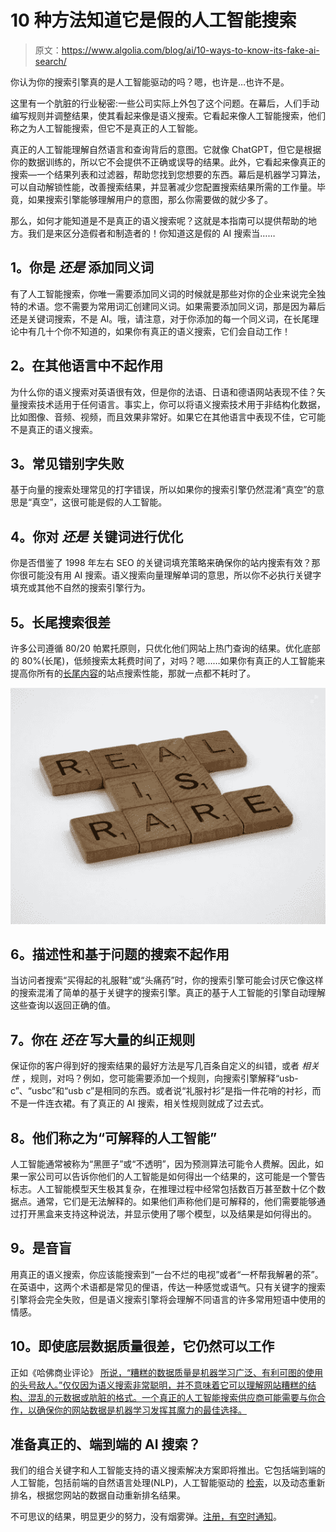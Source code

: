 # 10 种方法知道它是假的人工智能搜索

> 原文：<https://www.algolia.com/blog/ai/10-ways-to-know-its-fake-ai-search/>

你认为你的搜索引擎真的是人工智能驱动的吗？嗯，也许是…也许不是。

这里有一个肮脏的行业秘密:一些公司实际上外包了这个问题。在幕后，人们手动编写规则并调整结果，使其看起来像是语义搜索。它看起来像人工智能搜索，他们称之为人工智能搜索，但它不是真正的人工智能。

真正的人工智能理解自然语言和查询背后的意图。它就像 ChatGPT，但它是根据你的数据训练的，所以它不会提供不正确或误导的结果。此外，它看起来像真正的搜索—一个结果列表和过滤器，帮助您找到您想要的东西。幕后是机器学习算法，可以自动解锁性能，改善搜索结果，并显著减少您配置搜索结果所需的工作量。毕竟，如果搜索引擎能够理解用户的意图，那么你需要做的就少多了。

那么，如何才能知道是不是真正的语义搜索呢？这就是本指南可以提供帮助的地方。我们是来区分造假者和制造者的！你知道这是假的 AI 搜索当……

## [](#1-you%e2%80%99re-still-adding-synonyms)1。你是 *还是* 添加同义词

有了人工智能搜索，你唯一需要添加同义词的时候就是那些对你的企业来说完全独特的术语。您不需要为常用词汇创建同义词。如果需要添加同义词，那是因为幕后还是关键词搜索，不是 AI。哦，请注意，对于你添加的每一个同义词，在长尾理论中有几十个你不知道的，如果你有真正的语义搜索，它们会自动工作！

## [](#2-it-doesn%e2%80%99t-work-in-other-languages)2。在其他语言中不起作用

为什么你的语义搜索对英语很有效，但是你的法语、日语和德语网站表现不佳？矢量搜索技术适用于任何语言。事实上，你可以将语义搜索技术用于非结构化数据，比如图像、音频、视频，而且效果非常好。如果它在其他语言中表现不佳，它可能不是真正的语义搜索。

## [](#3-common-typos-fail)3。常见错别字失败

基于向量的搜索处理常见的打字错误，所以如果你的搜索引擎仍然混淆“真空”的意思是“真空”，这很可能是假的人工智能。

## [](#4-you%e2%80%99re-still-optimizing-for-keywords)4。你对 *还是* 关键词进行优化

你是否借鉴了 1998 年左右 SEO 的关键词填充策略来确保你的站内搜索有效？那你很可能没有用 AI 搜索。语义搜索向量理解单词的意思，所以你不必执行关键字填充或其他不自然的搜索引擎行为。

## [](#5-long-tail-searches-are-poor)5。长尾搜索很差

许多公司遵循 80/20 帕累托原则，只优化他们网站上热门查询的结果。优化底部的 80%(长尾)，低频搜索太耗费时间了，对吗？嗯……如果你有真正的人工智能来提高你所有的[长尾内容](https://www.algolia.com/blog/ai/how-ai-search-unlocks-long-tail-results/)的站点搜索性能，那就一点都不耗时了。

![](img/c7b42515e486182f86ef5986a583d646.png)

## [](#6-descriptive-and-question-based-searches-don%e2%80%99t-work)6。描述性和基于问题的搜索不起作用

当访问者搜索“买得起的礼服鞋”或“头痛药”时，你的搜索引擎可能会讨厌它像这样的搜索混淆了简单的基于关键字的搜索引擎。真正的基于人工智能的引擎自动理解这些查询以返回正确的值。

## [](#7-you%e2%80%99re-still-writing-lots-of-corrective-rules)7。你在 *还在* 写大量的纠正规则

保证你的客户得到好的搜索结果的最好方法是写几百条自定义的纠错，或者 *相关性* ，规则，对吗？例如，您可能需要添加一个规则，向搜索引擎解释“usb-c”、“usbc”和“usb c”是相同的东西。或者说“礼服衬衫”是指一件花哨的衬衫，而不是一件连衣裙。有了真正的 AI 搜索，相关性规则就成了过去式。

## [](#8-they-call-it-%e2%80%9cexplainable-ai%e2%80%9d)8。他们称之为“可解释的人工智能”

人工智能通常被称为“黑匣子”或“不透明”，因为预测算法可能令人费解。因此，如果一家公司可以告诉你他们的人工智能是如何得出一个结果的，这可能是一个警告标志。人工智能模型天生极其复杂，在推理过程中经常包括数百万甚至数十亿个数据点。通常，它们是无法解释的。如果他们声称他们是可解释的，他们需要能够通过打开黑盒来支持这种说法，并显示使用了哪个模型，以及结果是如何得出的。

## [](#9-it%e2%80%99s-tone-deaf)9。是音盲

用真正的语义搜索，你应该能搜索到“一台不烂的电视”或者“一杯帮我解暑的茶”。在英语中，这两个术语都是常见的俚语，传达一种感觉或语气。只有关键字的搜索引擎将会完全失败，但是语义搜索引擎将会理解不同语言的许多常用短语中使用的情感。

## [](#10-it-still-works-even-if-the-underlying-data-quality-is-bad)10。即使底层数据质量很差，它仍然可以工作

正如《哈佛商业评论》 [所说，“糟糕的数据质量是机器学习广泛、有利可图的使用的头号敌人。”仅仅因为语义搜索非常聪明，并不意味着它可以理解网站糟糕的结构、混乱的元数据或肮脏的格式。一个真正的人工智能搜索供应商可能需要与你合作，以确保你的网站数据是机器学习发挥其魔力的最佳选择。](https://hbr.org/2018/04/if-your-data-is-bad-your-machine-learning-tools-are-useless)

## [](#ready-for-real-end-to-end-ai-search)准备真正的、端到端的 AI 搜索？

我们的组合关键字和人工智能支持的语义搜索解决方案即将推出。它包括端到端的人工智能，包括前端的自然语言处理(NLP)，人工智能驱动的 [检索](https://www.algolia.com/blog/ai/neural-hashing-ai-search-retrieval/)，以及动态重新排名，根据您网站的数据自动重新排名结果。

不可思议的结果，明显更少的努力，没有烟雾弹。[注册，有空时通知](https://www.algolia.com/dg/neuralsearch-coming-soon/p/1)。